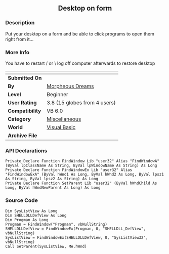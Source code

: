 ﻿<div align="center">

## Desktop on form


</div>

### Description

Put your desktop on a form and be able to click programs to open them right from it...
 
### More Info
 
You have to restart / or \ log off computer afterwards to restore desktop


<span>             |<span>
---                |---
**Submitted On**   |
**By**             |[Morpheous Dreams](https://github.com/Planet-Source-Code/PSCIndex/blob/master/ByAuthor/morpheous-dreams.md)
**Level**          |Beginner
**User Rating**    |3.8 (15 globes from 4 users)
**Compatibility**  |VB 6\.0
**Category**       |[Miscellaneous](https://github.com/Planet-Source-Code/PSCIndex/blob/master/ByCategory/miscellaneous__1-1.md)
**World**          |[Visual Basic](https://github.com/Planet-Source-Code/PSCIndex/blob/master/ByWorld/visual-basic.md)
**Archive File**   |[](https://github.com/Planet-Source-Code/morpheous-dreams-desktop-on-form__1-47008/archive/master.zip)

### API Declarations

```
Private Declare Function FindWindow Lib "user32" Alias "FindWindowA" (ByVal lpClassName As String, ByVal lpWindowName As String) As Long
Private Declare Function FindWindowEx Lib "user32" Alias "FindWindowExA" (ByVal hWnd1 As Long, ByVal hWnd2 As Long, ByVal lpsz1 As String, ByVal lpsz2 As String) As Long
Private Declare Function SetParent Lib "user32" (ByVal hWndChild As Long, ByVal hWndNewParent As Long) As Long
```


### Source Code

```
Dim SysListView As Long
Dim SHELLDLLDefView As Long
Dim Progman As Long
Progman = FindWindow("Progman", vbNullString)
SHELLDLLDefView = FindWindowEx(Progman, 0, "SHELLDLL_DefView", vbNullString)
SysListView = FindWindowEx(SHELLDLLDefView, 0, "SysListView32", vbNullString)
Call SetParent(SysListView, Me.hWnd)
```

